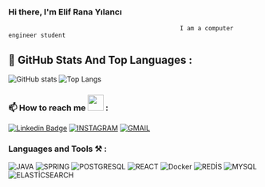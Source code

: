 ### Hi there, I'm Elif Rana Yılancı  
                                                    I am a computer engineer student




## 📌 GitHub Stats And Top Languages :

![GitHub stats](https://github-readme-stats.vercel.app/api?username=ElifRana&theme=blue-green)
![Top Langs](https://github-readme-stats.vercel.app/api/top-langs/?username=ElifRana&layout=compact&theme=midnight-purple)


### 📫 How to reach me <img src="https://github.com/canozyigiit/canozyigiit/blob/main/handshake.gif" height="32px"> :


[![Linkedin Badge](https://img.shields.io/badge/ElifRana-%20on%20linkedin-blue?style=for-the-badge&logo=linkedin)](https://www.linkedin.com/in/elif-rana-y%C4%B1lanc%C4%B1-1ba3801a3///)
[![INSTAGRAM](https://img.shields.io/badge/Instagram-E4405F?style=for-the-badge&logo=instagram&logoColor=white)](https://www.instagram.com/elifranaylnc/) 
[![GMAIL](https://img.shields.io/badge/Gmail-D14836?style=for-the-badge&logo=gmail&logoColor=white)](mailto:elifranaylnc61@gmail.com)                                                                                                                                              

### Languages and Tools ⚒ :

![JAVA](https://img.shields.io/badge/Java-ED8B00?style=for-the-badge&logo=java&logoColor=white)
![SPRING](https://img.shields.io/badge/Spring-6DB33F?style=for-the-badge&logo=spring&logoColor=white)
![POSTGRESQL](https://img.shields.io/badge/PostgreSQL-316192?style=for-the-badge&logo=postgresql&logoColor=white)
![REACT](https://img.shields.io/badge/React-20232A?style=for-the-badge&logo=react&logoColor=61DAFB)
![Docker](https://img.shields.io/badge/docker-%230db7ed.svg?style=for-the-badge&logo=docker&logoColor=white)
![REDİS](https://img.shields.io/badge/redis-CC0000.svg?&style=for-the-badge&logo=redis&logoColor=white)
![MYSQL](https://img.shields.io/badge/MySQL-00000F?style=for-the-badge&logo=mysql&logoColor=white)
![ELASTİCSEARCH](https://img.shields.io/badge/Elastic_Search-005571?style=for-the-badge&logo=elasticsearch&logoColor=white)


